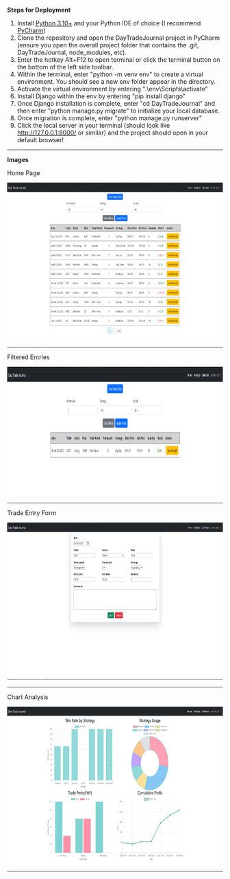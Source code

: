 **Steps for Deployment**
1. Install <a href="https://www.python.org/downloads/" target="_blank">Python 3.10+</a> and your Python IDE of choice (I recommend <a href="https://www.jetbrains.com/pycharm/download/?section=windows" target="_blank">PyCharm</a>)
2. Clone the repository and open the DayTradeJournal project in PyCharm (ensure you open the overall project folder that contains the .git, DayTradeJournal, node_modules, etc).
3. Enter the hotkey Alt+F12 to open terminal or click the terminal button on the bottom of the left side toolbar.
4. Within the terminal, enter "python -m venv env" to create a virtual environment. You should see a new env folder appear in the directory.
5. Activate the virtual environment by entering ".\env\Scripts\activate"
6. Install Django within the env by entering "pip install django"
7. Once Django installation is complete, enter "cd DayTradeJournal" and then enter "python manage.py migrate" to initialize your local database. 
8. Once migration is complete, enter "python manage.py runserver"
9. Click the local server in your terminal (should look like http://127.0.0.1:8000/ or similar) and the project should open in your default browser!

<hr>

**Images**
<p>Home Page</p>
<img src="images/TradeHome.png" height="366" width="auto">
<hr>

<p>Filtered Entries</p>
<img src="images/FunctionalFilter.png" height="300" width="auto">
<hr>

<p>Trade Entry Form</p>
<img src="images/EditForm.png" height="366" width="auto">
<hr>

<p>Chart Analysis</p>
<img src="images/TradeAnalysis.png" height="366" width="auto">
<hr>
